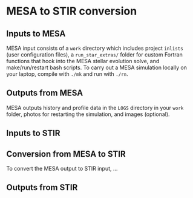 # MESA to STIR conversion

## Inputs to MESA

MESA input consists of a `work` directory which includes project `inlists` (user configuration files), a `run_star_extras/` folder for custom Fortran functions that hook into the MESA stellar evolution solve, and make/run/restart bash scripts.
To carry out a MESA simulation locally on your laptop, compile with `./mk` and run with `./rn`.

## Outputs from MESA

MESA outputs history and profile data in the `LOGS` directory in your `work` folder, photos for restarting the simulation, and images (optional).

## Inputs to STIR

## Conversion from MESA to STIR

To convert the MESA output to STIR input, ...

## Outputs from STIR

